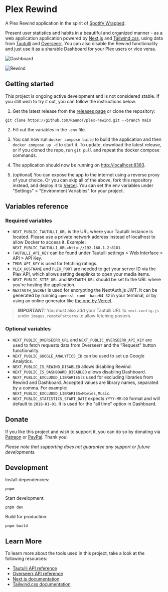 # Plex Rewind

A Plex Rewind application in the spirit of [Spotify Wrapped](https://www.spotify.com/us/wrapped).

Present user statistics and habits in a beautiful and organized manner - as a web application application powered by [Next.js](https://nextjs.org) and [Tailwind.css](https://tailwindcss.com), using data from [Tautulli](https://tautulli.com) and [Overseerr](https://overseerr.dev/). You can also disable the Rewind functionality and just use it as a sharable Dashboard for your Plex users or vice versa.

![Dashboard](https://i.imgur.com/gSDRySM.png 'Dashboard')

![Rewind](https://i.imgur.com/AfjFNFJ.png 'Rewind')

## Getting started

This project is ongoing active development and is not considered stable. If you still wish to try it out, you can follow the instructions below.

1. Get the latest release from the [releases page](https://github.com/RaunoT/plex-rewind/releases) or clone the repository:

```
git clone https://github.com/RaunoT/plex-rewind.git --branch main
```

2. Fill out the variables in the `.env` file.

3. You can now run `docker compose build` to build the application and then `docker compose up -d` to start it. To update, download the latest release, or if you cloned the repo, run `git pull` and repeat the docker compose commands.

4. The application should now be running on [http://localhost:8383](http://localhost:8383).

5. (optional) You can expose the app to the internet using a reverse proxy of your choice. Or you can skip all of the above, fork this repository instead, and deploy it to [Vercel](https://vercel.com). You can set the env variables under "Settings" > "Environment Variables" for your project.

## Variables reference

### Required variables

- `NEXT_PUBLIC_TAUTULLI_URL` is the URL where your Tautulli instance is located. Please use a private network address instead of localhost to allow Docker to access it. Example: `NEXT_PUBLIC_TAUTULLI_URL=http://192.168.1.2:8181`.
- `TAUTULLI_API_KEY` can be found under Tautulli settings > Web Interface > API > API Key.
- `TMDB_API_KEY` is used for fetching ratings.
- `PLEX_HOSTNAME` and `PLEX_PORT` are needed to get your server ID via the Plex API, which allows setting deeplinks to open your media items.
- `NEXT_PUBLIC_SITE_URL` and `NEXTAUTH_URL` should be set to the URL where you're hosting the application.
- `NEXTAUTH_SECRET` is used for encrypting the NextAuth.js JWT. It can be generated by running `openssl rand -base64 32` in your terminal, or by using an online generator like [the one by Vercel](https://generate-secret.vercel.app/32).

> **_IMPORTANT:_** You must also add your Tautulli URL to `next.config.js` under `images.remotePatterns` to allow fetching posters.

### Optional variables

- `NEXT_PUBLIC_OVERSEERR_URL` and `NEXT_PUBLIC_OVERSEERR_API_KEY` are used to fetch requests data from Overseerr and the "Request" button functionality.
- `NEXT_PUBLIC_GOOGLE_ANALYTICS_ID` can be used to set up Google Analytics.
- `NEXT_PUBLIC_IS_REWIND_DISABLED` allows disabling Rewind.
- `NEXT_PUBLIC_IS_DASHBOARD_DISABLED` allows disabling Dashboard.
- `NEXT_PUBLIC_EXCLUDED_LIBRARIES` is used for excluding libraries from Rewind and Dashboard. Accepted values are library names, separated by a comma. For example: `NEXT_PUBLIC_EXCLUDED_LIBRARIES=Movies,Music`.
- `NEXT_PUBLIC_STATISTICS_START_DATE` expects `YYYY-MM-DD` format and will default to `2018-01-01`. It is used for the "all time" option in Dashboard.

## Donate

If you like this project and wish to support it, you can do so by donating via [Patreon](https://www.patreon.com/PlexRewind) or [PayPal](https://paypal.me/raunot). Thank you!

_Please note that supporting does not guarantee any support or future developments._

## Development

Install dependencies:

```
pnpm
```

Start development:

```
pnpm dev
```

Build for production:

```
pnpm build
```

## Learn More

To learn more about the tools used in this project, take a look at the following resources:

- [Tautulli API reference](https://github.com/Tautulli/Tautulli/wiki/Tautulli-API-Reference)
- [Overseerr API reference](https://api-docs.overseerr.dev)
- [Next.js documentation](https://nextjs.org/docs)
- [Tailwind.css documentation](https://tailwindcss.com/docs)
